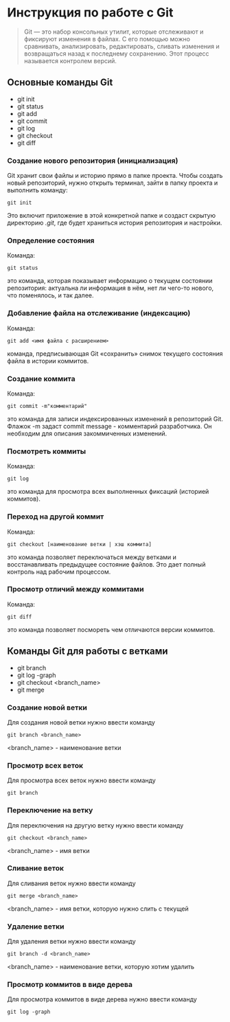 # Инструкция по работе с **Git**

> Git — это набор консольных утилит, которые отслеживают и фиксируют изменения в файлах. С его помощью можно сравнивать, анализировать, редактировать, сливать изменения и возвращаться назад к последнему сохранению. Этот процесс называется контролем версий.


## **Основные команды Git**

* git init
* git status
* git add
* git commit
* git log
* git checkout
* git diff


### Создание нового репозитория (инициализация)

Git хранит свои файлы и историю прямо в папке проекта. Чтобы создать новый репозиторий, нужно открыть терминал, зайти в папку проекта и выполнить команду:

```
git init
```

Это включит приложение в этой конкретной папке и создаст скрытую директорию *.git*, где будет храниться история репозитория и настройки.


### Определение состояния

Команда:

```
git status
```

это команда, которая показывает информацию о текущем состоянии репозитория: актуальна ли информация в нём, нет ли чего-то нового, что поменялось, и так далее.

### Добавление файла на отслеживание (индексацию)

Команда:

```
git add <имя файла с расширением>
```

команда, предписывающая Git «сохранить» снимок текущего состояния файла в истории коммитов.

### Создание коммита

Команда:

```
git commit -m"комментарий"
```

это команда для записи индексированных изменений в репозиторий Git. Флажок -m задаст commit message - комментарий разработчика. Он необходим для описания закоммиченных изменений.

### Посмотреть коммиты

Команда:

```
git log
```

это команда для просмотра всех выполненных фиксаций (историей коммитов).


### Переход на другой коммит

Команда:

```
git checkout [наименование ветки | хэш коммита]
```

это команда позволяет переключаться между ветками и восстанавливать предыдущее состояние файлов. Это дает полный контроль над рабочим процессом.

### Просмотр отличий между коммитами

Команда:

```
git diff 
```

это команда позволяет посмореть чем отличаются версии коммитов.




## **Команды Git для работы с ветками**

* git branch
* git log -graph
* git checkout <branch_name>
* git merge


### Создание новой ветки

Для создания новой ветки нужно ввести команду

```
git branch <branch_name>
```

<branch_name> - наименование ветки


### Просмотр всех веток

Для просмотра всех веток нужно ввести команду

```
git branch
```

### Переключение на ветку

Для переключения на другую ветку нужно ввести команду

```
git checkout <branch_name>
```
<branch_name> - имя ветки

### Сливание веток

Для сливания веток нужно ввести команду

```
git merge <branch_name>
```
<branch_name> - имя ветки, которую нужно слить с текущей

### Удаление ветки

Для удаления ветки нужно ввести команду

```
git branch -d <branch_name>
```

<branch_name> - наименование ветки, которую хотим удалить

### Просмотр коммитов в виде дерева

Для просмотра коммитов в виде дерева нужно ввести команду

```
git log -graph
```

